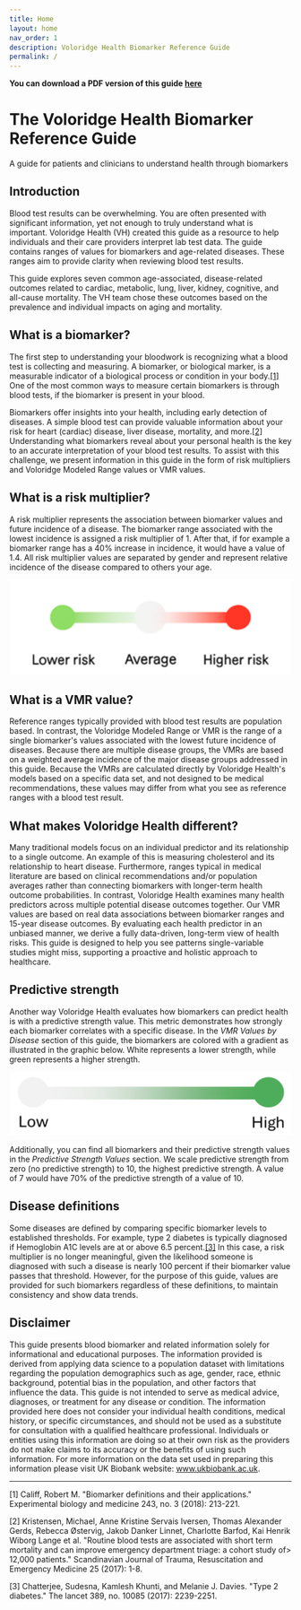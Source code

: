 ```yaml
---
title: Home
layout: home
nav_order: 1
description: Voloridge Health Biomarker Reference Guide
permalink: /
---
```



**You can download a PDF version of this guide [here](/assets/biomarker_reference_guide_v2.pdf)**


# The Voloridge Health Biomarker Reference Guide 
 
A guide for patients and clinicians to understand health through biomarkers  

## Introduction

Blood test results can be overwhelming. You are often presented with significant information, yet not enough to truly understand what is important. Voloridge Health (VH) created this guide as a resource to help individuals and their care providers interpret lab test data. The guide contains ranges of values for biomarkers and age-related diseases. These ranges aim to provide clarity when reviewing blood test results.  

This guide explores seven common age-associated, disease-related outcomes related to cardiac, metabolic, lung, liver, kidney, cognitive, and all-cause mortality. The VH team chose these outcomes based on the prevalence and individual impacts on aging and mortality.

## What is a biomarker?

The first step to understanding your bloodwork is recognizing what a blood test is collecting and measuring. A biomarker, or biological marker, is a measurable indicator of a biological process or condition in your body.[[1]](#ftn1)  One of the most common ways to measure certain biomarkers is through blood tests, if the biomarker is present in your blood.


Biomarkers offer insights into your health, including early detection of diseases. A simple blood test can provide valuable information about your risk for heart (cardiac) disease, liver disease, mortality, and more.[[2]](#ftn2)  Understanding what biomarkers reveal about your personal health is the key to an accurate interpretation of your blood test results. To assist with this challenge, we present information in this guide in the form of risk multipliers and Voloridge Modeled Range values or VMR values.


## What is a risk multiplier?

A risk multiplier represents the association between biomarker values and future incidence of a disease. The biomarker range associated with the lowest incidence is assigned a risk multiplier of 1. After that, if for example a biomarker range has a 40% increase in incidence, it would have a value of 1.4. All risk multiplier values are separated by gender and represent relative incidence of the disease compared to others your age.

![riskmultiplier](/assets/images/riskmultiplier.png)

## What is a VMR value?

Reference ranges typically provided with blood test results are population based. In contrast, the Voloridge Modeled Range or VMR is the range of a single biomarker's values associated with the lowest future incidence of diseases. Because there are multiple disease groups, the VMRs are based on a weighted average incidence of the major disease groups addressed in this guide. Because the VMRs are calculated directly by Voloridge Health's models based on a specific data set, and not designed to be medical recommendations, these values may differ from what you see as reference ranges with a blood test result.




## What makes Voloridge Health different?

Many traditional models focus on an individual predictor and its relationship to a single outcome. An example of this is measuring cholesterol and its relationship to heart disease. Furthermore, ranges typical in medical literature are based on clinical recommendations and/or population averages rather than connecting biomarkers with longer-term health outcome probabilities. In contrast, Voloridge Health examines many health predictors across multiple potential disease outcomes together. Our VMR values are based on real data associations between biomarker ranges and 15-year disease outcomes. By evaluating each health predictor in an unbiased manner, we derive a fully data-driven, long-term view of health risks. This guide is designed to help you see patterns single-variable studies might miss, supporting a proactive and holistic approach to healthcare.

## Predictive strength

Another way Voloridge Health evaluates how biomarkers can predict health is with a predictive strength value. This metric demonstrates how strongly each biomarker correlates with a specific disease. In the *VMR Values by Disease* section of this guide, the biomarkers are colored with a gradient as illustrated in the graphic below. White represents a lower strength, while green represents a higher strength.

![riskmultiplier](/assets/images/pstrength.png)


Additionally, you can find all biomarkers and their predictive strength values in the *Predictive Strength Values*  section. We scale predictive strength from zero (no predictive strength) to 10, the highest predictive strength. A value of 7 would have 70% of the predictive strength of a value of 10.

## Disease definitions

Some diseases are defined by comparing specific biomarker levels to established thresholds. For example, type 2 diabetes is typically diagnosed if Hemoglobin A1C levels are at or above 6.5 percent.[[3]](#ftn3) In this case, a risk multiplier is no longer meaningful, given the likelihood someone is diagnosed with such a disease is nearly 100 percent if their biomarker value passes that threshold. However, for the purpose of this guide, values are provided for such biomarkers regardless of these definitions, to maintain consistency and show data trends.


## Disclaimer

This guide presents blood biomarker and related information solely for informational and educational purposes. The information provided is derived from applying data science to a population dataset with limitations regarding the population demographics such as age, gender, race, ethnic background, potential bias in the population, and other factors that influence the data. This guide is not intended to serve as medical advice, diagnoses, or treatment for any disease or condition. The information provided here does not consider your individual health conditions, medical history, or specific circumstances, and should not be used as a substitute for consultation with a qualified healthcare professional.  Individuals or entities using this information are doing so at their own risk as the providers do not make claims to its accuracy or the benefits of using such information. For more information on the data set used in preparing this information please visit UK Biobank website: www.ukbiobank.ac.uk.


* * * * *

<a name="ftn1"></a>
[1] Califf, Robert M. "Biomarker definitions and their applications." Experimental biology and medicine 243, no. 3 (2018): 213-221.

<a name="ftn2"></a>
[2]  Kristensen, Michael, Anne Kristine Servais Iversen, Thomas Alexander Gerds, Rebecca Østervig, Jakob Danker Linnet, Charlotte Barfod, Kai Henrik Wiborg Lange et al. "Routine blood tests are associated with short term mortality and can improve emergency department triage: a cohort study of> 12,000 patients." Scandinavian Journal of Trauma, Resuscitation and Emergency Medicine 25 (2017): 1-8.

<a name="ftn3"></a>
[3] Chatterjee, Sudesna, Kamlesh Khunti, and Melanie J. Davies. "Type 2 diabetes." The lancet 389, no. 10085 (2017): 2239-2251.


